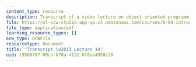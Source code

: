 ```yaml
---
content_type: resource
description: Transcript of a video lecture on object-oriented programming.
file: https://ol-ocw-studio-app-qa.s3.amazonaws.com/courses/6-00-introduction-to-computer-science-and-programming-fall-2008/19500f0700cab70a41226f8ea4950c28_6-00F08-L14.pdf
file_type: application/pdf
learning_resource_types: []
ocw_type: OCWFile
resourcetype: Document
title: "Transcript \u2013 Lecture 14"
uid: 19500f07-00ca-b70a-4122-6f8ea4950c28
---
```

